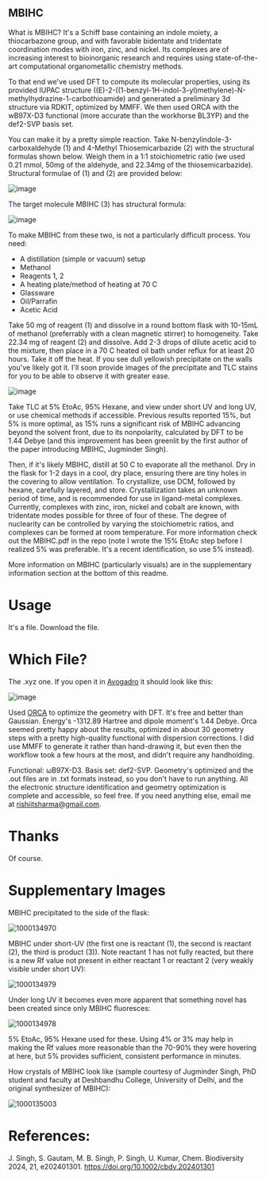 ## MBIHC

What is MBIHC? It's a Schiff base containing an indole moiety, a thiocarbazone group, and with favorable bidentate and tridentate coordination modes with iron, zinc, and nickel. Its complexes are of increasing interest to bioinorganic research and requires using state-of-the-art computational organometallic chemistry methods.

To that end we've used DFT to compute its molecular properties, using its provided IUPAC structure ((E)-2-((1-benzyl-1H-indol-3-yl)methylene)-N-methylhydrazine-1-carbothioamide) and generated a preliminary 3d structure via RDKIT, optimized by MMFF. We then used ORCA with the wB97X-D3 functional (more accurate than the workhorse BL3YP) and the def2-SVP basis set.

You can make it by a pretty simple reaction. Take N-benzylindole-3-carboxaldehyde (1) and 4-Methyl Thiosemicarbazide (2) with the structural formulas shown below. Weigh them in a 1:1 stoichiometric ratio (we used 0.21 mmol, 50mg of the aldehyde, and 22.34mg of the thiosemicarbazide). Structural formulae of (1) and (2) are provided below:

![image](https://github.com/user-attachments/assets/126b8d41-aeb9-45e6-87d8-af077697cd54)

The target molecule MBIHC (3) has structural formula:

![image](https://github.com/user-attachments/assets/324b4682-1b45-4ff1-b44c-0d78fb1a2f13)

To make MBIHC from these two, is not a particularly difficult process. You need:

- A distillation (simple or vacuum) setup
- Methanol
- Reagents 1, 2
- A heating plate/method of heating at 70 C
- Glassware
- Oil/Parrafin
- Acetic Acid

Take 50 mg of reagent (1) and dissolve in a round bottom flask with 10-15mL of methanol (preferrably with a clean magnetic stirrer) to homogeneity. Take 22.34 mg of reagent (2) and dissolve. Add 2-3 drops of dilute acetic acid to the mixture, then place in a 70 C heated oil bath under reflux for at least 20 hours. Take it off the heat. If you see dull yellowish precipitate on the walls you've likely got it. I'll soon provide images of the precipitate and TLC stains for you to be able to observe it with greater ease.

![image](https://github.com/user-attachments/assets/9aa48128-db68-4fe6-ae90-813b8a9304ea)


Take TLC at 5% EtoAc, 95% Hexane, and view under short UV and long UV, or use chemical methods if accessible. Previous results reported 15%, but 5% is more optimal, as 15% runs a significant risk of MBIHC advancing beyond the solvent front, due to its nonpolarity, calculated by DFT to be 1.44 Debye (and this improvement has been greenlit by the first author of the paper introducing MBIHC, Jugminder Singh). 

Then, if it's likely MBIHC, distill at 50 C to evaporate all the methanol. Dry in the flask for 1-2 days in a cool, dry place, ensuring there are tiny holes in the covering to allow ventilation. To crystallize, use DCM, followed by hexane, carefully layered, and store. Crystallization takes an unknown period of time, and is recommended for use in ligand-metal complexes. Currently, complexes with zinc, iron, nickel and cobalt are known, with tridentate modes possible for three of four of these. The degree of nuclearity can be controlled by varying the stoichiometric ratios, and complexes can be formed at room temperature. For more information check out the MBIHC.pdf in the repo (note I wrote the 15% EtoAc step before I realized 5% was preferable. It's a recent identification, so use 5% instead).

More information on MBIHC (particularly visuals) are in the supplementary information section at the bottom of this readme.

# Usage

It's a file. Download the file.

# Which File?

The .xyz one. If you open it in [Avogadro](https://avogadro.cc/) it should look like this:

![image](https://github.com/user-attachments/assets/7a18d23c-900a-422b-b846-68574e6ca065)

Used [ORCA](https://orcaforum.kofo.mpg.de/app.php/dlext/) to optimize the geometry with DFT. It's free and better than Gaussian. Energy's -1312.89 Hartree and dipole moment's 1.44 Debye. Orca seemed pretty happy about the results, optimized in about 30 geometry steps with a pretty high-quality functional with dispersion corrections. I did use MMFF to generate it rather than hand-drawing it, but even then the workflow took a few hours at the most, and didn't require any handholding. 

Functional: ωB97X-D3. Basis set: def2-SVP. Geometry's optimized and the .out files are in .txt formats instead, so you don't have to run anything. All the electronic structure identification and geometry optimization is complete and accessible, so feel free. If you need anything else, email me at rishiitsharma@gmail.com.

# Thanks

Of course.

# Supplementary Images

MBIHC precipitated to the side of the flask:

![1000134970](https://github.com/user-attachments/assets/8b9bd7c0-6543-4c55-800d-a155b81a0eea)

MBIHC under short-UV (the first one is reactant (1), the second is reactant (2), the third is product (3)). Note reactant 1 has not fully reacted, but there is a new Rf value not present in either reactant 1 or reactant 2 (very weakly visible under short UV):

![1000134979](https://github.com/user-attachments/assets/5653af4f-dffb-4813-9225-8cb475efa9e8)

Under long UV it becomes even more apparent that something novel has been created since only MBIHC fluoresces:

![1000134978](https://github.com/user-attachments/assets/d4ff83c2-a3f3-40d4-b0c8-0d35e2f71da4)

5% EtoAc, 95% Hexane used for these. Using 4% or 3% may help in making the Rf values more reasonable than the 70-90% they were hovering at here, but 5% provides sufficient, consistent performance in minutes.

How crystals of MBIHC look like (sample courtesy of Jugminder Singh, PhD student and faculty at Deshbandhu College, University of Delhi, and the original synthesizer of MBIHC):

![1000135003](https://github.com/user-attachments/assets/e1e4c923-5ee1-45c3-bb8f-ebb157013907)

# References:
J. Singh, S. Gautam, M. B. Singh, P. Singh, U. Kumar, Chem. Biodiversity 2024, 21, e202401301. https://doi.org/10.1002/cbdv.202401301
